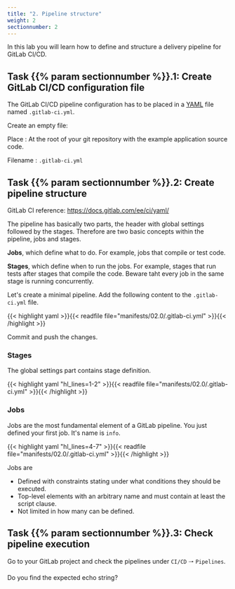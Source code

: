 ```yaml
---
title: "2. Pipeline structure"
weight: 2
sectionnumber: 2
---
```


In this lab you will learn how to define and structure a delivery pipeline for GitLab CI/CD.


## Task {{% param sectionnumber %}}.1: Create GitLab CI/CD configuration file

The GitLab CI/CD pipeline configuration has to be placed in a [YAML](https://en.wikipedia.org/wiki/YAML) file named `.gitlab-ci.yml`.

Create an empty file:

Place
: At the root of your git repository with the example application source code.

Filename
: `.gitlab-ci.yml`


## Task {{% param sectionnumber %}}.2: Create pipeline structure

GitLab CI reference: <https://docs.gitlab.com/ee/ci/yaml/>

The pipeline has basically two parts, the header with global settings followed by the stages.
Therefore are two basic concepts within the pipeline, jobs and stages.

**Jobs**, which define what to do. For example, jobs that compile or test code.

**Stages**, which define when to run the jobs. For example, stages that run tests after stages that compile the code. Beware taht every job in the same stage is running concurrently.

Let's create a minimal pipeline. Add the following content to the `.gitlab-ci.yml` file.

{{< highlight yaml >}}{{< readfile file="manifests/02.0/.gitlab-ci.yml" >}}{{< /highlight >}}

Commit and push the changes.


### Stages

The global settings part contains stage definition.

{{< highlight yaml "hl_lines=1-2" >}}{{< readfile file="manifests/02.0/.gitlab-ci.yml" >}}{{< /highlight >}}


### Jobs

Jobs are the most fundamental element of a GitLab pipeline.
You just defined your first job. It's name is `info`.

{{< highlight yaml "hl_lines=4-7" >}}{{< readfile file="manifests/02.0/.gitlab-ci.yml" >}}{{< /highlight >}}

Jobs are

* Defined with constraints stating under what conditions they should be executed.
* Top-level elements with an arbitrary name and must contain at least the script clause.
* Not limited in how many can be defined.

<!-- TODO -->

## Task {{% param sectionnumber %}}.3: Check pipeline execution

Go to your GitLab project and check the pipelines under `CI/CD` 🠒 `Pipelines`.


<!-- TODO

* [ ] status
* [ ] jobs
* [ ] logs

 -->

Do you find the expected echo string?

<!--
```yaml
#GitLab CI reference: https://docs.gitlab.com/ee/ci/yaml/
#3. Gitlab Pipelines
image: registry.puzzle.ch/docker.io/alpine:latest

stages: #3. GitLab Stages
  - info

info: #3. GitLab Jobs
  stage: info
  script: #2. First Steps Scripts 
    - echo "Hello World"

build:
  stage: build

build_container:
  stage: build

```
-->
